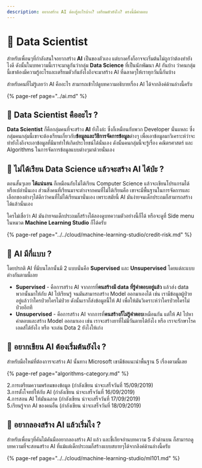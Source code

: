 ```yaml
---
description: อยากสร้าง AI ต้องรู้อะไรบ้าง? เตรียมตัวยังไง? ตรงนี้มีคำตอบ
---
```


# 👶 Data Scientist

สำหรับเพื่อนๆที่กำลังสนใจอยากสร้าง **AI** เป็นของตัวเอง แต่บางครั้งก็อาจจะเริ่มต้นไม่ถูกว่าต้องทำยังไงดี ดังนั้นในบทความนี้เราจะมาดูกันว่ากลุ่ม **Data Science** ที่เป็นนักพัฒนา AI กันบ้าง ว่าคนกลุ่มนี้เขาต้องมีความรู้อะไรและเตรียมตัวกันยังไงถึงจะมาสร้าง AI ที่ฉลาดๆให้เราทุกวันนี้กันบ้าง

สำหรับคนที่ไม่รู้เลยว่า AI คืออะไร สามารถเข้าไปดูบทความอธิบายเรื่อง AI ได้จากลิงค์ด้านล่างนี้ครับ

{% page-ref page="../ai.md" %}

## 🤔 Data Scientist คืออะไร ?

**Data Scientist** ก็คือกลุ่มคนที่จะสร้าง **AI** ยังไงล่ะ ซึ่งก็เหมือนกับพวก Developer นั่นแหละ ซึ่งกลุ่มคนกลุ่มนี้เขาจะต้องเรียนเกี่ยวกับ**ข้อมูลและวิธีการจัดการข้อมูล**ต่างๆ เพื่อเอาข้อมูลมาวิเคราะห์ว่าจะทำยังไงถึงจะเอาข้อมูลที่มีมาทำให้เกิดประโยชน์ได้นั่นเอง ดังนั้นคนกลุ่มนี้จะรู้เรื่อง คณิตรศาสตร์ และ Algorithms ในการจัดการข้อมูลแบบต่างๆมาด้วยนั่นเอง

## 🤔 ไม่ได้เรียน Data Science แล้วจะสร้าง AI ได้ป่ะ ?

ตอนสั้นๆเลย **ได้แน่นอน** ก็เหมือนกับไม่ได้เรียน Computer Science แล้วจะเขียนโปรแกรมได้หรือเปล่านั่นเอง ส่วนสิ่งคนที่เรียนมาจะต่างจากคนที่ไม่ได้เรียนคือ เขาจะมีพื้นฐานในการจัดการและเลือกของต่างๆได้ดีกว่าคนที่ไม่ได้เรียนมานั่นเอง เพราะสมัยนี้ AI มันง่ายจนเด็กประถมก็สามารถสร้างได้แล้วนั่นเอง

ใครไม่เชื่อว่า AI มันง่ายจนเด็กประถมก็สร้างได้ลองดูบทความตัวอย่างนี้ก็ได้ หรือจะดูที่ Side menu ในหมวด **Machine Learning Studio** ก็ได้ครับ

{% page-ref page="../../cloud/machine-learning-studio/credit-risk.md" %}

## 🤔 AI มีกี่แบบ ?

โดยปรกติ AI ที่มีบนโลกนั้นมี 2 แบบนั่นคือ **Supervised** และ **Unsupervised** โดยแต่ละแบบต่างกันตามนี้เลย

* **Supervised** - คือการสร้าง AI จากการที่**คนสร้างมี data ที่รู้คำตอบอยู่แล้ว** แล้วส่ง data พวกนั้นมาให้กับ AI ไปเรียนรู้ จนมันสามารถสร้าง Model ออกมาเองได้ เช่น เรามีข้อมูลผู้ป่วยอยู่แล้วว่าใครป่วยใครไม่ป่วย ดังนั้นเราก็ส่งข้อมูลนี้ให้ AI เพื่อให้มันวิเคราะห์ว่าใครป่วยใครไม่ป่วยอีกที
* **Unsupervised** - คือการสร้าง AI จากการที่**คนสร้างก็ไม่รู้คำตอบ**เหมือนกัน แต่ให้ AI ไปหาคำตอบและสร้าง Model ออกมาเอง เช่น เราจะสร้างยาที่ไม่มีวันตายได้ยังไง หรือ เราจะรักษาโรคเอดส์ได้ยังไง หรือ จะเล่น Dota 2 ยังไงให้เก่ง

## 🤔 อยากเขียน AI ต้องเริ่มต้นยังไง ?

สำหรับมือใหม่ที่ต้องการจะสร้าง AI นั้นทาง Microsoft เขามีข้อแนะนำพื้นฐาน 5 เรื่องตามนี้เลย

{% page-ref page="algorithms-category.md" %}

2.การเตรียมความพร้อมของข้อมูล \(กำลังเขียน น่าจะเสร็จวันที่ 15/09/2019\)  
3.การตั้งโจทย์ให้กับ AI \(กำลังเขียน น่าจะเสร็จวันที่ 16/09/2019\)  
4.การสอน AI ให้มันฉลาด \(กำลังเขียน น่าจะเสร็จวันที่ 17/09/2019\)  
5.เรียนรู้จาก AI ของคนอื่น \(กำลังเขียน น่าจะเสร็จวันที่ 18/09/2019\)

## 🤔 อยากลองสร้าง AI แล้วเริ่มไง ?

สำหรับเพื่อนๆที่คันไม้คันมืออยากลองสร้าง AI แล้ว และขี้เกียจอ่านบทความ 5 ตัวด้านบน ก็สามารถดูบทความที่จะสอนสร้าง AI ที่แม้แต่เด็กประถมก็สร้างแบบสบายๆได้จากลิงค์ด้านล่างนี้ครับ

{% page-ref page="../../cloud/machine-learning-studio/ml101.md" %}



